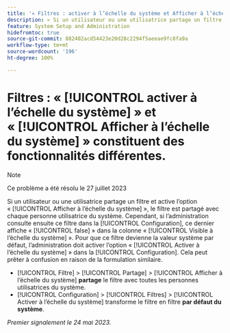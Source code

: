 ```yaml
---
title: '« Filtres : activer à l’échelle du système et Afficher à l’échelle du système constituent des fonctionnalités différentes. »'
description: « Si un utilisateur ou une utilisatrice partage un filtre et active l’option [!UICONTROL Afficher à l’échelle du système], le filtre est partagé avec chaque personne utilisatrice du système. Cependant, si l’administration consulte ensuite ce filtre dans la [!UICONTROL Configuration], ce dernier affiche [!UICONTROL false] dans la colonne [!UICONTROL Visible à l’échelle du système]. Pour que ce filtre devienne la valeur système par défaut, l’administration doit activer l’option [!UICONTROL Activer à l’échelle du système] dans la configuration. Cela peut prêter à confusion en raison de la formulation similaire. »
feature: System Setup and Administration
hidefromtoc: true
source-git-commit: 882402acd54423e20d28c2294f5aeeae9fc8fa9a
workflow-type: tm+mt
source-wordcount: '196'
ht-degree: 100%

---
```



# Filtres : « [!UICONTROL activer à l’échelle du système] » et « [!UICONTROL Afficher à l’échelle du système] » constituent des fonctionnalités différentes.

>[!NOTE]
>
>Ce problème a été résolu le 27 juillet 2023

Si un utilisateur ou une utilisatrice partage un filtre et active l’option « [!UICONTROL Afficher à l’échelle du système] », le filtre est partagé avec chaque personne utilisatrice du système. Cependant, si l’administration consulte ensuite ce filtre dans la [!UICONTROL Configuration], ce dernier affiche « [!UICONTROL false] » dans la colonne « [!UICONTROL Visible à l’échelle du système] ». Pour que ce filtre devienne la valeur système par défaut, l’administration doit activer l’option « [!UICONTROL Activer à l’échelle du système] » dans la [!UICONTROL Configuration]. Cela peut prêter à confusion en raison de la formulation similaire.

* [!UICONTROL Filtre] > [!UICONTROL Partage] > [!UICONTROL Afficher à l’échelle du système] **partage** le filtre avec toutes les personnes utilisatrices du système.
* [!UICONTROL Configuration] > [!UICONTROL Filtres] > [!UICONTROL Activer à l’échelle du système] transforme le filtre en filtre **par défaut du système**.

_Premier signalement le 24 mai 2023._

